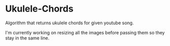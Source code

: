 ﻿# Ukulele-Chords

Algorithm that returns ukulele chords for given youtube song.

I'm currently working on resizing all the images before passing them so they stay in the same line.
